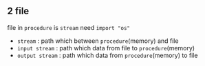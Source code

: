 ## 2 file
file in `procedure` is `stream` 
need `import "os" `

* `stream` : path which between `procedure`(memory) and file 
* `input stream` : path which data from file to `procedure`(memory)
* `output stream` : path which data from `procedure`(memory) to file 



